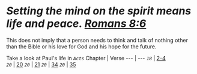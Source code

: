 *_Setting the mind on the spirit means life and peace. [Romans 8:6](https://www.jw.org/en/publications/bible/study-bible/books/romans/8/#v45008006)_*
===
This does not imply that a person needs to think and talk of nothing other than the Bible or his love for God and his hope for the future. 

Take a look at Paul's life in *_`Acts`_* 
Chapter | Verse 
--- | --- 
*`18`* | [2-4](https://www.jw.org/en/publications/bible/study-bible/books/acts/18/#v44018002)  
*`20`* | [20](https://www.jw.org/en/publications/bible/study-bible/books/acts/20/#v44020020) 
*`20`* | [21](https://www.jw.org/en/publications/bible/study-bible/books/acts/20/#v44020021) 
*`20`* | [34](https://www.jw.org/en/publications/bible/study-bible/books/acts/20/#v44020034)
*`20`* | [35](https://www.jw.org/en/publications/bible/study-bible/books/acts/20/#v44020035)